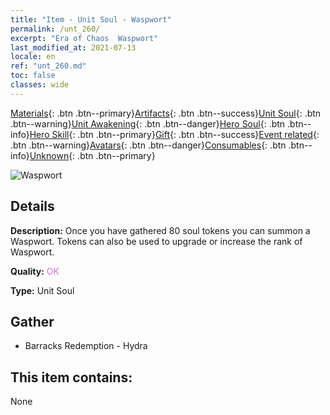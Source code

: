 ```yaml
---
title: "Item - Unit Soul - Waspwort"
permalink: /unt_260/
excerpt: "Era of Chaos  Waspwort"
last_modified_at: 2021-07-13
locale: en
ref: "unt_260.md"
toc: false
classes: wide
---
```

 [Materials](/Items/){: .btn .btn--primary}[Artifacts](/Items/Artifacts/){: .btn .btn--success}[Unit Soul](/Items/UnitSoul/){: .btn .btn--warning}[Unit Awakening](/Items/UnitAwakening/){: .btn .btn--danger}[Hero Soul](/Items/HeroSoul/){: .btn .btn--info}[Hero Skill](/Items/HeroSkill/){: .btn .btn--primary}[Gift](/Items/Gift/){: .btn .btn--success}[Event related](/Items/Events/){: .btn .btn--warning}[Avatars](/Items/Avatars/){: .btn .btn--danger}[Consumables](/Items/Consumables/){: .btn .btn--info}[Unknown](/Items/Unknown/){: .btn .btn--primary}

 ![Waspwort](/images/u/ti_dufengcao.jpg)

## Details
 **Description:** Once you have gathered 80 soul tokens you can summon a Waspwort. Tokens can also be used to upgrade or increase the rank of Waspwort.

 **Quality:** <span style="color: #DA70D6">OK</span>

 **Type:** Unit Soul

## Gather

*    Barracks Redemption - Hydra 

## This item contains:

  None

